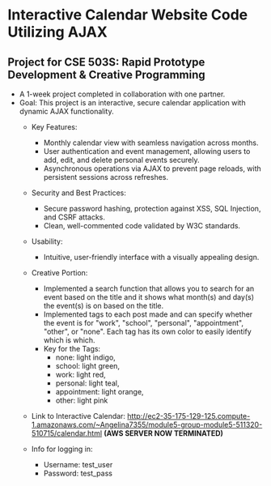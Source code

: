 # Interactive Calendar Website Code Utilizing AJAX
## Project for CSE 503S: Rapid Prototype Development & Creative Programming
- A 1-week project completed in collaboration with one partner.
- Goal: This project is an interactive, secure calendar application with dynamic AJAX functionality.
    - Key Features:
        - Monthly calendar view with seamless navigation across months.
        - User authentication and event management, allowing users to add, edit, and delete personal events securely.
        - Asynchronous operations via AJAX to prevent page reloads, with persistent sessions across refreshes.
    - Security and Best Practices:
        - Secure password hashing, protection against XSS, SQL Injection, and CSRF attacks.
        - Clean, well-commented code validated by W3C standards.
    - Usability:
        - Intuitive, user-friendly interface with a visually appealing design.
    - Creative Portion:
        - Implemented a search function that allows you to search for an event based on the title and it shows what month(s) and day(s) the event(s) is on based on the title.
        - Implemented tags to each post made and can specify whether the event is for "work", "school", "personal", "appointment", "other", or "none". Each tag has its own color to easily identify which is which.
        - Key for the Tags:
            - none: light indigo, 
            - school: light green, 
            - work: light red, 
            - personal: light teal, 
            - appointment: light orange, 
            - other: light pink
    
    - Link to Interactive Calendar: http://ec2-35-175-129-125.compute-1.amazonaws.com/~Angelina7355/module5-group-module5-511320-510715/calendar.html  **(AWS SERVER NOW TERMINATED)**
  
    - Info for logging in:
        - Username: test_user
        - Password: test_pass